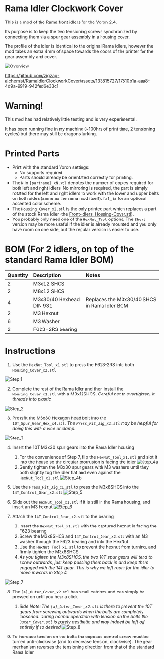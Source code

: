 # Rama Idler Clockwork Cover
This is a mod of the [Rama front idlers](https://github.com/Ramalama2/Voron-2-Mods/tree/main/Front_Idlers) for the Voron 2.4. 

Its purpose is to keep the two tensioning screws synchronized by connecting them via a spur gear assembly in a housing cover.

The profile of the idler is identical to the original Rama idlers, however the mod takes an extra 4mm of space towards the doors of the printer for the gear assembly and cover.

![Overview](Images/Exploded_Overview.png)

https://github.com/zigzag-alchemist/RamaIdlerClockworkCover/assets/133815727/17510b1a-aaa8-4d9a-9919-942fed6e33c1

# Warning!

This mod has had relatively little testing and is very experimental.

It has been running fine in my machine (~100hrs of print time, 2 tensioning cycles) but there may still be dragons lurking.

# Printed Parts

- Print with the standard Voron settings:
  - No supports required.
  - Parts should already be orientated correctly for printing.
- The `N` in `[partname]_xN.stl` denotes the number of copies required for both left and right idlers. No mirroring is required, the part is simply rotated for the left and right idlers to work with the lower and upper belts on both sides (same as the rama mod itself). `[a]_` is for an optional accented color scheme.
- The `Housing_Cover_x2.stl` is the only printed part which replaces a part of the stock Rama Idler (the [Front-Idlers\_Housing-Cover.stl](https://github.com/Ramalama2/Voron-2-Mods/blob/main/Front_Idlers/Voron%202.4/STL/Front-Idlers_Housing-Cover.stl)).
- You probably only need one of the `HexNut_Tool` options. The `Short` version may be more useful if the idler is already mounted and you only have room on one side, but the regular version is easier to use.

# BOM (For 2 idlers, on top of the standard Rama Idler BOM)

Quantity      | Description              | Notes
|:----------- |:------------------------ |:---------------------------------------------
2             | M3x12 SHCS               |
2             | M8x12 SHCS               |
4             | M3x30/40 Hexhead DIN 931 | Replaces the M3x30/40 SHCS in Rama Idler BOM
2             | M3 Hexnut                |
6             | M3 Washer                |
2             | F623-2RS bearing         |


# Instructions

1. Use the `HexNut_Tool_x1.stl` to press the F623-2RS into both `Housing_Cover_x2.stl`

![Step_1](Images/Step_1_PressFit_F623-2RS.png)

2. Complete the rest of the Rama Idler and then install the `Housing_Cover_x2.stl`
  with a M3x12SHCS. *Careful not to overtighten, it threads into plastic*

![Step_2](Images/Step_2_M3x12_Attach_Housing_Cover.png)

3. Pressfit the M3x30 Hexagon head bolt into the `10T_Spur_Gear_Hex_x4.stl`. *The `Press_Fit_Jig_x1.stl` may be helpful for doing this with a vice or clamp.*

![Step_3](Images/Step_3_PressFit_M3x30Hexhead.png)

4. Insert the 10T M3x30 spur gears into the Rama Idler housing
    1. For the convenience of Step 7, flip the `HexNut_Tool_x1.stl` and slot it into the house so the circular protrusion is facing the idler
![Step_4a](Images/Step_4a_Thread_M3x30Hexhead.png)
    2. Gently tighten the M3x30 spur gears with M3 washers until they both slightly tug the idler flat and even against the `HexNut_Tool_x1.stl`
![Step_4b](Images/Step_4b_Thread_M3x30Hexhead.png)

5. Use the `Press_Fit_Jig_x1.stl` to press the M3x8SHCS into the `14T_Control_Gear_x2.stl`
![Step_5](Images/Step_5_Pressfit_M3x8SHCS.png)

6. Slide out the `HexNut_Tool_x1.stl` if it is still in the Rama housing, and insert an M3 hexnut
![Step_6](Images/Step_6_Insert_M3Nut_In_Tool.png)

7. Attach the `14T_Control_Gear_x2.stl` to the bearing
    1. Insert the `HexNut_Tool_x1.stl` with the captured hexnut is facing the F623 bearing
    2. Screw the M3x8SHCS and `14T_Control_Gear_x2.stl` with an M3 washer through the F623 bearing and into the HexNut 
    3. Use the `HexNut_Tool_x1.stl` to prevent the hexnut from turning, and firmly tighten the M3x8SHCS
    4. *As you tighten the M3x8SHCS, the two 10T spur gears will tend to screw outwards, just keep pushing them back in and keep them engaged with the 14T gear. This is why we left room for the idler to move inwards in Step 4*

![Step_7](Images/Step_7_Screw_Control_Gear_Into_M3Nut.png)

8.  The `[a]_Outer_Cover_x2.stl` has small catches and can simply be pressed on until you hear a click
    1. *Side Note: The `[a]_Outer_Cover_x2.stl` is there to prevent the 10T gears from screwing outwards when the belts are completely loosened. During normal operation with tension on the belts the `Outer_Cover.stl` is purely aesthetic and may indeed be left off entirely if so desired*
![Step_8](Images/Step_8_Press_On_Outer_Cover_Until_Click.png)

9. To increase tension on the belts the exposed control screw must be turned anti-clockwise (and to decrease tension, clockwise). The gear mechanism reverses the tensioning direction from that of the standard Rama Idler
